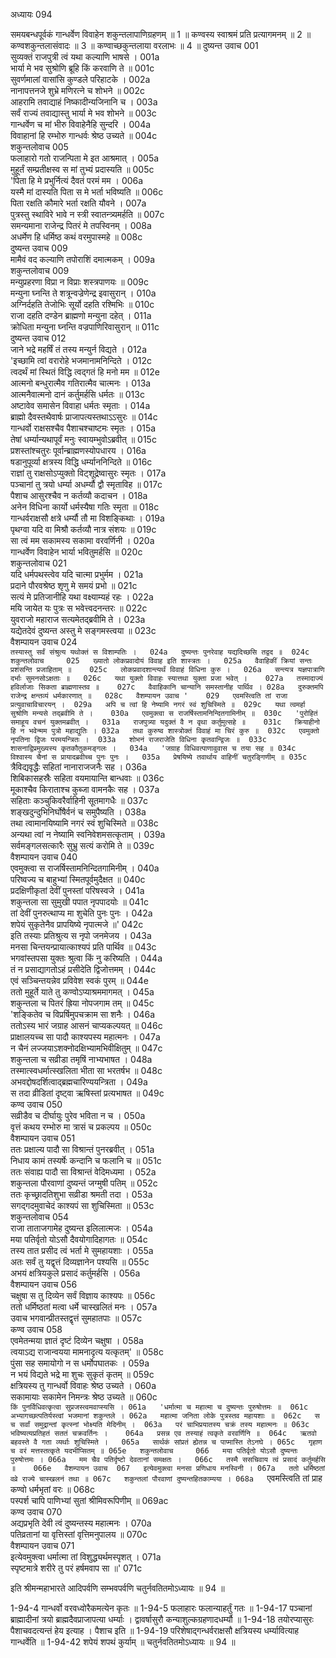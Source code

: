 अध्यायः 094

समयबन्धपूर्वकं गान्धर्वेण विवाहेन शकुन्तलापाणिग्रहणम् ॥ 1 ॥ कण्वस्य स्वाश्रमं प्रति प्रत्यागमनम् ॥ 2 ॥ कण्वशकुन्तलासंवादः ॥ 3 ॥ कण्वाच्छकुन्तलाया वरलाभः ॥ 4 ॥
दुष्यन्त उवाच 	001  
सुव्यक्तं राजपुत्री त्वं यथा कल्याणि भाषसे ।	001a  
भार्या मे भव सुश्रोणि ब्रूहि किं करवाणि ते ॥	001c  
सुवर्णमालां वासांसि कुण्डले परिहाटके ।	002a  
नानापत्तनजे शुभ्रे मणिरत्ने च शोभने ॥	002c  
आहरामि तवाद्याहं निष्कादीन्यजिनानि च ।	003a  
सर्वं राज्यं तवाद्यास्तु भार्या मे भव शोभने ॥	003c  
गान्धर्वेण च मां भीरु विवाहेनैहि सुन्दरि ।	004a  
विवाहानां हि रम्भोरु गान्धर्वः श्रेष्ठ उच्यते ॥	004c  
शकुन्तलोवाच 	005  
फलाहारो गतो राजन्पिता मे इत आश्रमात् ।	005a  
मुहूर्तं सम्प्रतीक्षस्व स मां तुभ्यं प्रदास्यति ॥	005c  
'पिता हि मे प्रभुर्नित्यं दैवतं परमं मम ।	006a  
यस्मै मां दास्यति पिता स मे भर्ता भविष्यति ॥	006c  
पिता रक्षति कौमारे भर्ता रक्षति यौवने ।	007a  
पुत्रस्तु स्थाविरे भावे न स्त्री स्वातन्त्र्यमर्हति ॥	007c  
समन्यमाना राजेन्द्र पितरं मे तपस्विनम् ।	008a  
अधर्मेण हि धर्मिष्ठ कथं वरमुपास्महे ॥	008c  
दुष्यन्त उवाच 	009  
मामैवं वद कल्याणि तपोराशिं दमात्मकम् ।	009a  
शकुन्तलोवाच 	009  
मन्युप्रहरणा विप्रा न विप्राः शस्त्रपाणयः ॥	009c  
मन्युना घ्नन्ति ते शत्रून्वज्रेणेन्द्र इवासुरान् ।	010a  
अग्निर्दहति तेजोभिः सूर्यो दहति रश्मिभिः ॥	010c  
राजा दहति दण्डेन ब्राह्मणो मन्युना दहेत् ।	011a  
क्रोधिता मन्युना घ्नन्ति वज्रपाणिरिवासुरान् ॥	011c  
दुष्यन्त उवाच 	012  
जाने भद्रे महर्षिं तं तस्य मन्युर्न विद्यते ।	012a  
'इच्छामि त्वां वरारोहे भजमानामनिन्दिते ।	012c  
त्वदर्थं मां स्थितं विद्धि त्वद्गतं हि मनो मम ॥	012e  
आत्मनो बन्धुरात्मैव गतिरात्मैव चात्मनः ।	013a  
आत्मनैवात्मनो दानं कर्तुमर्हसि धर्मतः ॥	013c  
अष्टावेव समासेन विवाहा धर्मतः स्मृताः ।	014a  
ब्राह्मो दैवस्तथैवार्षः प्राजापत्यस्तथाऽऽसुरः ॥	014c  
गान्धर्वो राक्षसश्चैव पैशाचश्चाष्टमः स्मृतः ।	015a  
तेषां धर्म्यान्यथापूर्वं मनुः स्वायम्भुवोऽब्रवीत् ॥	015c  
प्रशस्तांश्चतुरः पूर्वान्ब्राह्मणस्योपधारय ।	016a  
षडानुपूर्व्या क्षत्रस्य विद्धि धर्म्याननिन्दिते ॥	016c  
राज्ञां तु राक्षसोऽप्युक्तो विट्शूद्रेष्वासुरः स्मृतः ।	017a  
पञ्चानां तु त्रयो धर्म्या अधर्म्यौ द्वौ स्मृताविह ॥	017c  
पैशाच आसुरश्चैव न कर्तव्यौ कदाचन ।	018a  
अनेन विधिना कार्यो धर्मस्यैषा गतिः स्मृता ॥	018c  
गान्धर्वराक्षसौ क्षत्रे धर्म्यौ तौ मा विशङ्किथाः ।	019a  
पृथग्वा यदि वा मिश्रौ कर्तव्यौ नात्र संशयः ॥	019c  
सा त्वं मम सकामस्य सकामा वरवर्णिनी ।	020a  
गान्धर्वेण विवाहेन भार्या भवितुमर्हसि ॥	020c  
शकुन्तलोवाच 	021  
यदि धर्मपथस्त्वेव यदि चात्मा प्रभुर्मम ।	021a  
प्रदाने पौरवश्रेष्ठ शृणु मे समयं प्रभो ॥	021c  
सत्यं मे प्रतिजानीहि यथा वक्ष्याम्यहं रहः ।	022a  
मयि जायेत यः पुत्रः स भवेत्त्वदनन्तरः ॥	022c  
युवराजो महाराज सत्यमेतद्ब्रवीमि ते ।	023a  
यद्येतदेवं दुष्यन्त अस्तु मे सङ्गमस्त्वया ॥	023c  
वैशम्पायन उवाच 	024  
`तस्यास्तु सर्वं संश्रुत्य यथोक्तं स विशाम्पतिः ।	024a  
दुष्यन्तः पुनरेवाह यद्यदिच्छसि तद्वद ॥	024c  
शकुन्तलोवाच 	025  
ख्यातो लोकप्रवादोयं विवाह इति शास्त्रतः ।	025a  
वैवाहिकीं क्रियां सन्तः प्रशंसन्ति प्रजाहिताम् ॥	025c  
लोकप्रवादशान्त्यर्थं विवाहं विधिना कुरु ।	026a  
सन्त्यत्र यज्ञपात्राणि दर्भाः सुमनसोऽक्षताः ॥	026c  
यथा युक्तो विवाहः स्यात्तथा युक्ता प्रजा भवेत् ।	027a  
तस्मादाज्यं हविर्लाजाः सिकता ब्राह्मणास्तव ॥	027c  
वैवाहिकानि चान्यानि समस्तानीह पार्थिव ।	028a  
दुरुक्तमपि राजेन्द्र क्षन्तव्यं धर्मकारणात् ॥	028c  
वैशम्पायन उवाच '	029  
एवमस्त्विति तां राजा प्रत्युवाचाविचारयन् ।	029a  
अपि च त्वां हि नेष्यामि नगरं स्वं शुचिस्मिते ॥	029c  
यथा त्वमर्हा सुश्रोणि मन्यसे तद्ब्रवीमि ते ।	030a  
एवमुक्त्वा स राजर्षिस्तामनिन्दितगामिनीम् ॥	030c  
'पुरोहितं समाहूय वचनं युक्तमब्रवीत् ।	031a  
राजपुत्र्या यदुक्तं वै न वृथा कर्तुमुत्सहे ॥	031c  
क्रियाहीनो हि न भवेन्मम पुत्रो महाद्युतिः ।	032a  
तथा कुरुष्व शास्त्रोक्तं विवाहं मा चिरं कुरु ॥	032c  
एवमुक्तो नृपतिना द्विजः परमयन्त्रितः ।	033a  
शोभनं राजराजेति विधिना कृतवान्द्विजः ॥	033c  
शासनाद्विप्रमुख्यस्य कृतकौतुकमङ्गलः ।	034a  
'जग्राह विधिवत्पाणावुवास च तया सह ॥	034c  
विश्वास्य चैनां स प्रायादब्रवीच्च पुनः पुनः ।	035a  
प्रेषयिष्ये तवार्थाय वाहिनीं चतुरङ्गिणीम् ॥	035c  
`त्रैविद्यवृद्धैः सहितां नानाराजजनैः सह ।	036a  
शिबिकासहस्रैः सहिता वयमायान्ति बान्धवाः ॥	036c  
मूकाश्चैव किराताश्च कुब्जा वामनकैः सह ।	037a  
सहिताः कञ्चुकिवरैर्वाहिनी सूतमागधैः ॥	037c  
शङ्खदुन्दुभिनिर्घोषैर्वनं च समुपैष्यति ।	038a  
तथा त्वामानयिष्यामि नगरं स्वं शुचिस्मिते ॥	038c  
अन्यथा त्वां न नेष्यामि स्वनिवेशमसत्कृताम् ।	039a  
सर्वमङ्गलसत्कारैः सुभ्रु सत्यं करोमि ते ॥	039c  
वैशम्पायन उवाच 	040  
एवमुक्त्वा स राजर्षिस्तामनिन्दितगामिनीम् ।	040a  
परिष्वज्य च बाहुभ्यां स्मितपूर्वमुदैक्षत ॥	040c  
प्रदक्षिणीकृतां देवीं पुनस्तां परिषस्वजे ।	041a  
शकुन्तला सा सुमुखी पपात नृपपादयोः ॥	041c  
तां देवीं पुनरुत्थाप्य मा शुचेति पुनः पुनः । 	042a  
शपेयं सुकृतेनैव प्रापयिष्ये नृपात्मजे ॥'	042c  
इति तस्याः प्रतिश्रुत्य स नृपो जनमेजय ।	043a  
मनसा चिन्तयन्प्रायात्काश्यपं प्रति पार्थिव ॥	043c  
भगवांस्तपसा युक्तः श्रुत्वा किं नु करिष्यति ।	044a  
तं न प्रसाद्यागतोऽहं प्रसीदेति द्विजोत्तमम् ।	044c  
एवं सञ्चिन्तयन्नेव प्रविवेश स्वकं पुरम् ॥	044e  
ततो मुहूर्ते याते तु कण्वोऽप्याश्रममागमत् ।	045a  
शकुन्तला च पितरं ह्रिया नोपजगाम तम् ॥	045c  
'शङ्कितेव च विप्रर्षिमुपचक्राम सा शनैः ।	046a  
ततोऽस्य भारं जग्राह आसनं चाप्यकल्पयत् ॥	046c  
प्राक्षालयच्च सा पादौ काश्यपस्य महात्मनः ।	047a  
न चैनं लज्जयाऽशक्नोदक्षिभ्यामभिवीक्षितुम् ॥	047c  
शकुन्तला च सव्रीडा तमृषिं नाभ्यभाषत ।	048a  
तस्मात्स्वधर्मात्स्खलिता भीता सा भरतर्षभ ॥	048c  
अभवद्दोषदर्शित्वाद्ब्रह्मचारिण्ययन्त्रिता ।	049a  
स तदा व्रीडितां दृष्ट्वा ऋषिस्तां प्रत्यभाषत ॥	049c  
कण्व उवाच 	050  
सव्रीडैव च दीर्घायुः पुरेव भविता न च ।	050a  
वृत्तं कथय रम्भोरु मा त्रासं च प्रकल्पय ॥	050c  
वैशम्पायन उवाच 	051  
ततः प्रक्षाल्य पादौ सा विश्रान्तं पुनरब्रवीत् ।	051a  
निधाय कामं तस्यर्षेः कन्दानि च फलानि च ॥	051c  
ततः संवाह्य पादौ सा विश्रान्तं वेदिमध्यमा ।	052a  
शकुन्तला पौरवाणां दुष्यन्तं जग्मुषी पतिम् ॥	052c  
ततः कृच्छ्रादतिशुभा सव्रीडा श्रमती तदा ।	053a  
सगद्गदमुवाचेदं काश्यपं सा शुचिस्मिता ॥	053c  
शकुन्तलोवाच 	054  
राजा ताताजगामेह दुष्यन्त इलिलात्मजः ।	054a  
मया पतिर्वृतो योऽसौ दैवयोगादिहागतः ॥	054c  
तस्य तात प्रसीद त्वं भर्ता मे सुमहायशाः ।	055a  
अतः सर्वं तु यद्वृत्तं दिव्यज्ञानेन पश्यसि ॥	055c  
अभयं क्षत्रियकुले प्रसादं कर्तुमर्हसि ।	056a  
वैशम्पायन उवाच 	056  
चक्षुषा स तु दिव्येन सर्वं विज्ञाय काश्यपः ॥	056c  
ततो धर्मिष्ठतां मत्वा धर्मे चास्खलितं मनः ।	057a  
उवाच भगवान्प्रीतस्तद्वृत्तं सुमहातपाः ॥	057c  
कण्व उवाच 	058  
एवमेतन्मया ज्ञातं दृष्टं दिव्येन चक्षुषा ।	058a  
त्वयाऽद्य राजान्वयया मामनादृत्य यत्कृतम्' ॥	058c  
पुंसा सह समायोगो न स धर्मोपघातकः ।	059a  
न भयं विद्यते भद्रे मा शुचः सुकृतं कृतम् ॥	059c  
क्षत्रियस्य तु गान्धर्वो विवाहः श्रेष्ठ उच्यते ।	060a  
सकामायाः सकामेन निमन्त्रः श्रेष्ठ उच्यते ॥	060c  
`किं पुनर्विधिवत्कृत्वा सुप्रजस्त्वमवाप्स्यसि ।	061a  
'धर्मात्मा च महात्मा च दुष्यन्तः पुरुषोत्तमः ॥	061c  
अभ्यागच्छत्पतिर्यस्त्वां भजमानां शकुन्तले ।	062a  
महात्मा जनिता लोके पुत्रस्तव महायशाः ॥	062c  
स च सर्वां समुद्रान्तां कृत्स्नां भोक्ष्यति मेदिनीम् ।	063a  
परं चाभिप्रयातस्य चक्रं तस्य महात्मनः ॥	063c  
भविष्यत्यप्रतिहतं सततं चक्रवर्तिनः ।	064a  
प्रसन्न एव तस्याहं त्वकृते वरवर्णिनि ॥	064c  
ऋतवो बहवस्ते वै गता व्यर्थाः शुचिस्मिते ।	065a  
सार्थकं सांप्रतं ह्येतन्न च पाप्मास्ति तेऽनघे ।	065c  
गृहाण च वरं मत्तस्तत्कृते यदभीप्सितम् ॥	065e  
शकुन्तलोवाच 	066  
मया पतिर्वृतो योऽसौ दुष्यन्तः पुरुषोत्तमः ।	066a  
मम चैव पतिर्दृष्टो देवतानां समक्षतः ।	066c  
तस्मै ससचिवाय त्वं प्रसादं कर्तुमर्हसि ॥	066e  
वैशम्पायन उवाच 	067  
इत्येवमुक्त्वा मनसा प्रणिधाय मनस्विनी ।	067a  
ततो धर्मिष्ठतां वव्रे राज्ये चास्खलनं तथा ॥	067c  
शकुन्तलां पौरवाणां दुष्यन्तहितकाम्यया ।	068a  
`एवमस्त्विति तां प्राह कण्वो धर्मभृतां वरः ॥	068c  
पस्पर्श चापि पाणिभ्यां सुतां श्रीमिवरूपिणीम् ॥	069ac  
कण्व उवाच 	070  
अद्यप्रभृति देवी त्वं दुष्यन्तस्य महात्मनः ।	070a  
पतिव्रतानां या वृत्तिस्तां वृत्तिमनुपालय ॥	070c  
वैशम्पायन उवाच 	071  
इत्येवमुक्त्वा धर्मात्मा तां विशुद्ध्यर्थमस्पृशत् ।	071a  
स्पृष्टमात्रे शरीरे तु परं हर्षमवाप सा ॥' 	071c  

इति श्रीमन्महाभारते आदिपर्वणि सम्भवपर्वणि चतुर्नवतितमोऽध्यायः ॥ 94 ॥

1-94-4 गान्धर्वो वरवध्वोरैकमत्येन कृतः ॥ 
1-94-5 फलाहारः फलान्याहर्तुं गतः ॥ 
1-94-17 पञ्चानां ब्राह्मादीनां त्रयो ब्राह्मदैवप्राजापत्या धर्म्याः । द्वावर्षासुरौ कन्याशुल्कग्रहणादधर्म्यौ ॥ 
1-94-18 तयोरप्यासुरः पैशाचवदत्यन्तं हेय इत्याह । पैशाच इति ॥ 
1-94-19 परिशेषाद्गन्धर्वराक्षसौ क्षत्रियस्य धर्म्यावित्याह गान्धर्वेति ॥ 
1-94-42 शपेयं शपथं कुर्याम् ॥ चतुर्नवतितमोऽध्यायः ॥ 94 ॥
